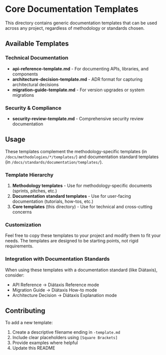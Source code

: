 # Core Documentation Templates

This directory contains generic documentation templates that can be used across any project, regardless of methodology
or standards chosen.

## Available Templates

### Technical Documentation

- **api-reference-template.md** - For documenting APIs, libraries, and components
- **architecture-decision-template.md** - ADR format for capturing architectural decisions
- **migration-guide-template.md** - For version upgrades or system migrations

### Security & Compliance

- **security-review-template.md** - Comprehensive security review documentation

## Usage

These templates complement the methodology-specific templates (in `/docs/methodologies/*/templates/`) and documentation
standard templates (in `/docs/standards/documentation/templates/`).

### Template Hierarchy

1. **Methodology templates** - Use for methodology-specific documents (sprints, pitches, etc.)
2. **Documentation standard templates** - Use for user-facing documentation (tutorials, how-tos, etc.)
3. **Core templates** (this directory) - Use for technical and cross-cutting concerns

### Customization

Feel free to copy these templates to your project and modify them to fit your needs. The templates are designed to be
starting points, not rigid requirements.

### Integration with Documentation Standards

When using these templates with a documentation standard (like Diátaxis), consider:

- API Reference → Diátaxis Reference mode
- Migration Guide → Diátaxis How-to mode
- Architecture Decision → Diátaxis Explanation mode

## Contributing

To add a new template:

1. Create a descriptive filename ending in `-template.md`
2. Include clear placeholders using `[Square Brackets]`
3. Provide examples where helpful
4. Update this README
